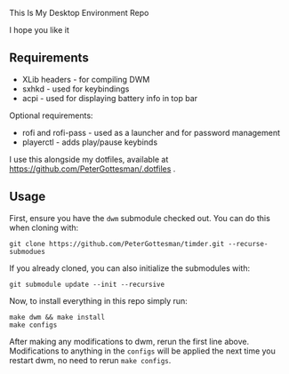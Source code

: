 This Is My Desktop Environment Repo

I hope you like it

## Requirements
- XLib headers - for compiling DWM
- sxhkd - used for keybindings
- acpi - used for displaying battery info in top bar

Optional requirements:
- rofi and rofi-pass - used as a launcher and for password management
- playerctl - adds play/pause keybinds

I use this alongside my dotfiles, available at https://github.com/PeterGottesman/.dotfiles .

## Usage
First, ensure you have the `dwm` submodule checked out. You can do this when cloning with:
```
git clone https://github.com/PeterGottesman/timder.git --recurse-submodues
```

If you already cloned, you can also initialize the submodules with:
```
git submodule update --init --recursive
```

Now, to install everything in this repo simply run:

```
make dwm && make install
make configs
```

After making any modifications to dwm, rerun the first line
above. Modifications to anything in the `configs` will be applied the
next time you restart dwm, no need to rerun `make configs`.
